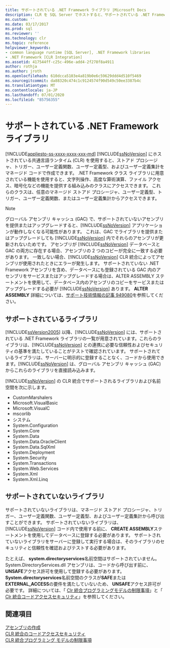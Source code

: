 ```yaml
---
title: サポートされている .NET Framework ライブラリ |Microsoft Docs
description: CLR を SQL Server でホストすると、サポートされている .NET Framework クラスライブラリと、データベースに登録したサポートされていないライブラリを使用して作成できます。
ms.custom: ''
ms.date: 03/17/2017
ms.prod: sql
ms.reviewer: ''
ms.technology: clr
ms.topic: reference
helpviewer_keywords:
- common language runtime [SQL Server], .NET Framework libraries
- .NET Framework [CLR Integration]
ms.assetid: 417544ff-c25c-496e-add4-2f278f8a4911
author: rothja
ms.author: jroth
ms.openlocfilehash: 610dcca5103e4a819b0e6c59629ddd4d510f5469
ms.sourcegitcommit: da88320c474c1c9124574f90d549c50ee3387b4c
ms.translationtype: MT
ms.contentlocale: ja-JP
ms.lasthandoff: 07/01/2020
ms.locfileid: "85756355"
---
```

# <a name="supported-net-framework-libraries"></a>サポートされている .NET Framework ライブラリ
[!INCLUDE[appliesto-ss-xxxx-xxxx-xxx-md](../../../includes/applies-to-version/sqlserver.md)]
  [!INCLUDE[ssNoVersion](../../../includes/ssnoversion-md.md)] にホストされている共通言語ランタイム (CLR) を使用すると、ストアド プロシージャ、トリガー、ユーザー定義関数、ユーザー定義型、およびユーザー定義集計をマネージド コードで作成できます。 .NET Framework クラス ライブラリに用意されている機能を使用すると、文字列操作、高度な算術演算、ファイル アクセス、暗号化などの機能を提供する組み込みのクラスにアクセスできます。 これらのクラスは、任意のマネージド ストアド プロシージャ、ユーザー定義型、トリガー、ユーザー定義関数、またはユーザー定義集計からアクセスできます。  
  
> [!NOTE]  
>  グローバル アセンブリ キャッシュ (GAC) で、サポートされていないアセンブリを提供またはアップグレードすると、[!INCLUDE[ssNoVersion](../../../includes/ssnoversion-md.md)] アプリケーションが動作しなくなる可能性があります。 これは、GAC でライブラリを提供またはアップグレードしても [!INCLUDE[ssNoVersion](../../../includes/ssnoversion-md.md)] 内でそれらのアセンブリが更新されないためです。 アセンブリが [!INCLUDE[ssNoVersion](../../../includes/ssnoversion-md.md)] データベースと GAC の両方に存在する場合、アセンブリの 2 つのコピーが完全に一致する必要があります。 一致しない場合、[!INCLUDE[ssNoVersion](../../../includes/ssnoversion-md.md)] CLR 統合によってアセンブリが使用されたときにエラーが発生します。 サポートされていない .NET Framework アセンブリを含め、データベースにも登録されている GAC 内のアセンブリをサービスまたはアップグレードする場合は、ALTER ASSEMBLY ステートメントを使用して、データベース内のアセンブリのコピーをサービスまたはアップグレードする必要が [!INCLUDE[ssNoVersion](../../../includes/ssnoversion-md.md)] あります。 **ALTER ASSEMBLY** 詳細については、[サポート技術情報の記事 949080](https://support.microsoft.com/kb/949080)を参照してください。  
  
## <a name="supported-libraries"></a>サポートされているライブラリ  
 [!INCLUDE[ssVersion2005](../../../includes/ssversion2005-md.md)] 以降、[!INCLUDE[ssNoVersion](../../../includes/ssnoversion-md.md)] には、サポートされている .NET Framework ライブラリの一覧が用意されています。これらのライブラリは、[!INCLUDE[ssNoVersion](../../../includes/ssnoversion-md.md)] との連携に必要な信頼性およびセキュリティの基準を満たしていることがテストで確認されています。 サポートされているライブラリは、サーバーに明示的に登録することなく、コードから使用できます。[!INCLUDE[ssNoVersion](../../../includes/ssnoversion-md.md)] は、グローバル アセンブリ キャッシュ (GAC) からこれらのライブラリを直接読み込みます。  
  
 [!INCLUDE[ssNoVersion](../../../includes/ssnoversion-md.md)] の CLR 統合でサポートされるライブラリおよび名前空間を次に示します。  
  
-   CustomMarshalers  
-   Microsoft.VisualBasic  
-   Microsoft.VisualC  
-   mscorlib  
-   システム  
-   System.Configuration  
-   System.Core  
-   System.Data  
-   System.Data.OracleClient  
-   System.Data.SqlXml  
-   System.Deployment  
-   System.Security  
-   System.Transactions  
-   System.Web.Services  
-   System.Xml  
-   System.Xml.Linq  

<!--
Any modifications to the list above should be duplicated on the following page:
https://docs.microsoft.com/sql/relational-databases/clr-integration/assemblies-designing#supported-net-framework-assemblies
-->

## <a name="unsupported-libraries"></a>サポートされていないライブラリ  
 サポートされていないライブラリは、マネージド ストアド プロシージャ、トリガー、ユーザー定義関数、ユーザー定義型、およびユーザー定義集計から呼び出すことができます。 サポートされていないライブラリは、 [!INCLUDE[ssNoVersion](../../../includes/ssnoversion-md.md)] コード内で使用する前に、 **CREATE ASSEMBLY**ステートメントを使用してデータベースに登録する必要があります。 サポートされていないライブラリをサーバーに登録して実行する場合は、そのライブラリのセキュリティと信頼性を確認およびテストする必要があります。  
  
 たとえば、 **system.directoryservices**名前空間はサポートされていません。 System.DirectoryServices.dll アセンブリは、コードから呼び出す前に、 **UNSAFE**アクセス許可を使用して登録する必要があります。 **System.directoryservices**名前空間のクラスが**SAFE**または**EXTERNAL_ACCESS**の要件を満たしていないため、 **UNSAFE**アクセス許可が必要です。 詳細については、「 [Clr 統合プログラミングモデルの制限事項](../../../relational-databases/clr-integration/database-objects/clr-integration-programming-model-restrictions.md)」と「 [Clr 統合コードアクセスセキュリティ](../../../relational-databases/clr-integration/security/clr-integration-code-access-security.md)」を参照してください。  
  
## <a name="see-also"></a>関連項目  
 [アセンブリの作成](../../../relational-databases/clr-integration/assemblies/creating-an-assembly.md)   
 [CLR 統合のコードアクセスセキュリティ](../../../relational-databases/clr-integration/security/clr-integration-code-access-security.md)   
 [CLR 統合プログラミング モデルの制限事項](../../../relational-databases/clr-integration/database-objects/clr-integration-programming-model-restrictions.md)  
  
  
